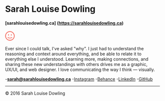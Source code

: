 # Sarah Louise Dowling

#### [sarahlouisedowling.ca] (https://sarahlouisedowling.ca)

![iSmiley Icon](img/smile.svg)

Ever since I could talk, I've asked "why". I just had to understand the reasoning and context around everything, and be able to relate it to everything else I understood.
Learning more, making connections, and sharing these new understandings with others drives me as a graphic, UX/UI, and web designer.
I love communicating the way I think — visually.

-**[sarah@sarahlouisedowling.ca](mailto:sarah@sarahlouisedowling.ca)**
-[Instagram](https://www.instagram.com/sarah.dowling7/)
-[Behance](https://www.behance.net/sarahdowling)
-[LinkedIn](https://ca.linkedin.com/in/sarahlouisedowling)
-[GitHub](https://github.com/SarahDowling)

---

© 2016 Sarah Louise Dowling
